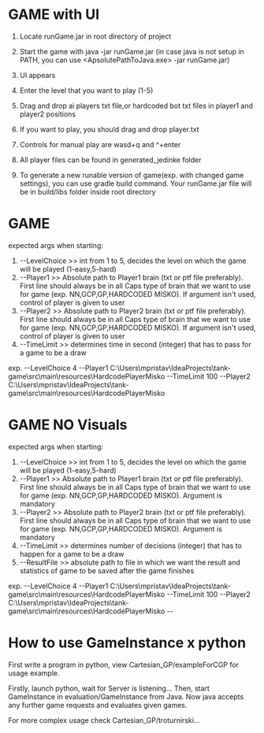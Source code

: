 # GAME with UI
1. Locate runGame.jar in root directory of project
2. Start the game with java -jar runGame.jar (in case java is not setup in PATH, you can use <ApsolutePathToJava.exe> -jar runGame.jar)
3. UI appears 
4. Enter the level that you want to play (1-5)
5. Drag and drop ai players txt file,or hardcoded bot txt files in player1 and player2 positions
6. If you want to play, you should drag and drop player.txt
7. Controls for manual play are wasd+q and ^<v>+enter
8. All player files can be found in generated_jedinke folder

9. To generate a new runable version of game(exp. with changed game settings), you can use gradle build command. Your runGame.jar file will be in build/libs folder inside root directory 


# GAME
expected args when starting:
1. --LevelChoice >> int from 1 to 5, decides the level on which the game will be played (1-easy,5-hard)
2. --Player1 >> Absolute path to Player1 brain (txt or ptf file preferably). First line should always be in all Caps type of brain that we want to use for game (exp. NN,GCP,GP,HARDCODED MISKO). If argument isn't used, control of player is given to user
3. --Player2 >> Absolute path to Player2 brain (txt or ptf file preferably). First line should always be in all Caps type of brain that we want to use for game (exp. NN,GCP,GP,HARDCODED MISKO). If argument isn't used, control of player is given to user
4. --TimeLimit >> determines time in second (integer) that has to pass for a game to be a draw

exp.
--LevelChoice 4 --Player1 C:\Users\mpristav\IdeaProjects\tank-game\src\main\resources\HardcodePlayerMisko --TimeLimit 100 --Player2 C:\Users\mpristav\IdeaProjects\tank-game\src\main\resources\HardcodePlayerMisko 

# GAME NO Visuals
expected args when starting:
1. --LevelChoice >> int from 1 to 5, decides the level on which the game will be played (1-easy,5-hard)
2. --Player1 >> Absolute path to Player1 brain (txt or ptf file preferably). First line should always be in all Caps type of brain that we want to use for game (exp. NN,GCP,GP,HARDCODED MISKO). Argument is mandatory
3. --Player2 >> Absolute path to Player2 brain (txt or ptf file preferably). First line should always be in all Caps type of brain that we want to use for game (exp. NN,GCP,GP,HARDCODED MISKO). Argument is mandatory
4. --TimeLimit >> determines number of decisions (integer) that has to happen for a game to be a draw
5. --ResultFile >> absolute path to file in which we want the result and statistics of game to be saved after the game finishes

exp.
--LevelChoice 4 --Player1 C:\Users\mpristav\IdeaProjects\tank-game\src\main\resources\HardcodePlayerMisko --TimeLimit 100 --Player2 C:\Users\mpristav\IdeaProjects\tank-game\src\main\resources\HardcodePlayerMisko --


# How to use GameInstance x python

First write a program in python, view Cartesian_GP/exampleForCGP for usage example.

Firstly, launch python, wait for Server is listening...
Then, start GameInstance in evaluation/GameInstance from Java.
Now java accepts any further game requests and evaluates given games.

For more complex usage check Cartesian_GP/troturnirski...

